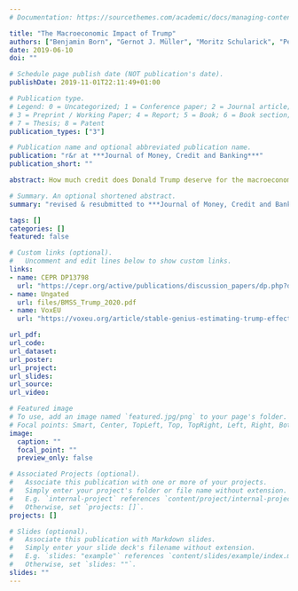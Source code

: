 ```yaml
---
# Documentation: https://sourcethemes.com/academic/docs/managing-content/

title: "The Macroeconomic Impact of Trump"
authors: ["Benjamin Born", "Gernot J. Müller", "Moritz Schularick", "Petr Sedlacek"]
date: 2019-06-10
doi: ""

# Schedule page publish date (NOT publication's date).
publishDate: 2019-11-01T22:11:49+01:00

# Publication type.
# Legend: 0 = Uncategorized; 1 = Conference paper; 2 = Journal article;
# 3 = Preprint / Working Paper; 4 = Report; 5 = Book; 6 = Book section;
# 7 = Thesis; 8 = Patent
publication_types: ["3"]

# Publication name and optional abbreviated publication name.
publication: "r&r at ***Journal of Money, Credit and Banking***"
publication_short: ""

abstract: How much credit does Donald Trump deserve for the macroeconomic performance of the US economy? Growth and job creation have been robust during the first 2.5 years of his presidential term, but this does not prove that Trump made a difference. In this note we develop a counterfactual scenario for how the US economy would have evolved without Trump--we let a matching algorithm determine which combination of other economies best resembles the pre-election path of the US economy. We then compare the post-election performance of the US economy to this synthetic "doppelganger". There is little evidence for a Trump effect.

# Summary. An optional shortened abstract.
summary: "revised & resubmitted to ***Journal of Money, Credit and Banking***"

tags: []
categories: []
featured: false

# Custom links (optional).
#   Uncomment and edit lines below to show custom links.
links:
- name: CEPR DP13798
  url: "https://cepr.org/active/publications/discussion_papers/dp.php?dpno=13798"
- name: Ungated
  url: files/BMSS_Trump_2020.pdf
- name: VoxEU
  url: "https://voxeu.org/article/stable-genius-estimating-trump-effect-us-economy"

url_pdf:
url_code:
url_dataset:
url_poster:
url_project:
url_slides:
url_source:
url_video:

# Featured image
# To use, add an image named `featured.jpg/png` to your page's folder.
# Focal points: Smart, Center, TopLeft, Top, TopRight, Left, Right, BottomLeft, Bottom, BottomRight.
image:
  caption: ""
  focal_point: ""
  preview_only: false

# Associated Projects (optional).
#   Associate this publication with one or more of your projects.
#   Simply enter your project's folder or file name without extension.
#   E.g. `internal-project` references `content/project/internal-project/index.md`.
#   Otherwise, set `projects: []`.
projects: []

# Slides (optional).
#   Associate this publication with Markdown slides.
#   Simply enter your slide deck's filename without extension.
#   E.g. `slides: "example"` references `content/slides/example/index.md`.
#   Otherwise, set `slides: ""`.
slides: ""
---
```

